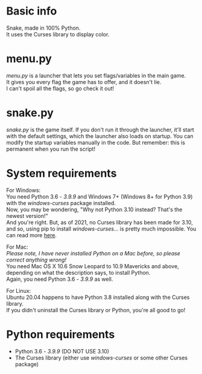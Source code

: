 # Basic info
Snake, made in 100% Python.<br>
It uses the Curses library to display color.

# menu.py
*menu.py* is a launcher that lets you set flags/variables in the main game.<br>
It gives you every flag the game has to offer, and it doesn't lie.<br>
I can't spoil all the flags, so go check it out!

# snake.py
*snake.py* is the game itself. If you don't run it through the launcher, it'll start with the default settings, which the launcher also loads on startup. You can modify the startup variables manually in the code. But remember: this is permanent when you run the script!

# System requirements
For Windows:<br>
You need Python 3.6 - *3.9.9* and Windows 7+ (Windows 8+ for Python 3.9) with the *windows-curses* package installed.<br>
Now, you may be wondering, "Why not Python 3.10 instead? That's the newest version!"<br>
And you're right. But, as of 2021, no Curses library has been made for 3.10, and so, using pip to install *windows-curses*... is pretty much impossible. You can read more [here](https://stackoverflow.com/questions/69927587/python-curses-module-for-windows-cant-install).


For Mac:<br>
*Please note, I have never installed Python on a Mac before, so please correct anything wrong!*<br>
You need Mac OS X 10.6 Snow Leopard to 10.9 Mavericks and above, depending on what the description says, to install Python.<br>
Again, you need Python 3.6 - *3.9.9* as well.


For Linux:<br>
Ubuntu 20.04 happens to have Python 3.8 installed along with the Curses library.<br>
If you didn't uninstall the Curses library or Python, you're all good to go!

# Python requirements
- Python 3.6 - *3.9.9* (DO NOT USE 3.10)<br>
- The Curses library (either use *windows-curses* or some other Curses package)

